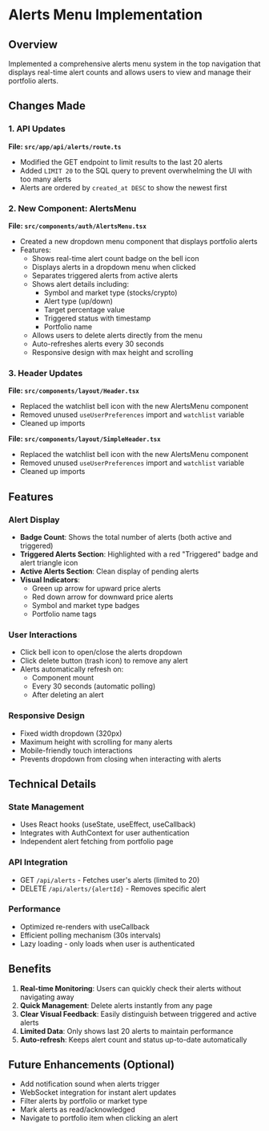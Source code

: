 # Alerts Menu Implementation

## Overview
Implemented a comprehensive alerts menu system in the top navigation that displays real-time alert counts and allows users to view and manage their portfolio alerts.

## Changes Made

### 1. API Updates
**File: `src/app/api/alerts/route.ts`**
- Modified the GET endpoint to limit results to the last 20 alerts
- Added `LIMIT 20` to the SQL query to prevent overwhelming the UI with too many alerts
- Alerts are ordered by `created_at DESC` to show the newest first

### 2. New Component: AlertsMenu
**File: `src/components/auth/AlertsMenu.tsx`**
- Created a new dropdown menu component that displays portfolio alerts
- Features:
  - Shows real-time alert count badge on the bell icon
  - Displays alerts in a dropdown menu when clicked
  - Separates triggered alerts from active alerts
  - Shows alert details including:
    - Symbol and market type (stocks/crypto)
    - Alert type (up/down)
    - Target percentage value
    - Triggered status with timestamp
    - Portfolio name
  - Allows users to delete alerts directly from the menu
  - Auto-refreshes alerts every 30 seconds
  - Responsive design with max height and scrolling

### 3. Header Updates
**File: `src/components/layout/Header.tsx`**
- Replaced the watchlist bell icon with the new AlertsMenu component
- Removed unused `useUserPreferences` import and `watchlist` variable
- Cleaned up imports

**File: `src/components/layout/SimpleHeader.tsx`**
- Replaced the watchlist bell icon with the new AlertsMenu component
- Removed unused `useUserPreferences` import and `watchlist` variable
- Cleaned up imports

## Features

### Alert Display
- **Badge Count**: Shows the total number of alerts (both active and triggered)
- **Triggered Alerts Section**: Highlighted with a red "Triggered" badge and alert triangle icon
- **Active Alerts Section**: Clean display of pending alerts
- **Visual Indicators**:
  - Green up arrow for upward price alerts
  - Red down arrow for downward price alerts
  - Symbol and market type badges
  - Portfolio name tags

### User Interactions
- Click bell icon to open/close the alerts dropdown
- Click delete button (trash icon) to remove any alert
- Alerts automatically refresh on:
  - Component mount
  - Every 30 seconds (automatic polling)
  - After deleting an alert

### Responsive Design
- Fixed width dropdown (320px)
- Maximum height with scrolling for many alerts
- Mobile-friendly touch interactions
- Prevents dropdown from closing when interacting with alerts

## Technical Details

### State Management
- Uses React hooks (useState, useEffect, useCallback)
- Integrates with AuthContext for user authentication
- Independent alert fetching from portfolio page

### API Integration
- GET `/api/alerts` - Fetches user's alerts (limited to 20)
- DELETE `/api/alerts/{alertId}` - Removes specific alert

### Performance
- Optimized re-renders with useCallback
- Efficient polling mechanism (30s intervals)
- Lazy loading - only loads when user is authenticated

## Benefits
1. **Real-time Monitoring**: Users can quickly check their alerts without navigating away
2. **Quick Management**: Delete alerts instantly from any page
3. **Clear Visual Feedback**: Easily distinguish between triggered and active alerts
4. **Limited Data**: Only shows last 20 alerts to maintain performance
5. **Auto-refresh**: Keeps alert count and status up-to-date automatically

## Future Enhancements (Optional)
- Add notification sound when alerts trigger
- WebSocket integration for instant alert updates
- Filter alerts by portfolio or market type
- Mark alerts as read/acknowledged
- Navigate to portfolio item when clicking an alert

